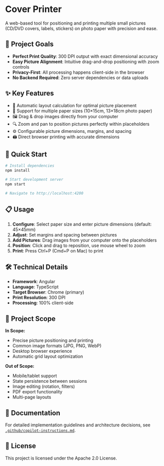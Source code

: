 # Cover Printer

A web-based tool for positioning and printing multiple small pictures (CD/DVD covers, labels, stickers) on photo paper with precision and ease.

## 🎯 Project Goals

- **Perfect Print Quality**: 300 DPI output with exact dimensional accuracy
- **Easy Picture Alignment**: Intuitive drag-and-drop positioning with zoom controls
- **Privacy-First**: All processing happens client-side in the browser
- **No Backend Required**: Zero server dependencies or data uploads

## ✨ Key Features

- 📐 Automatic layout calculation for optimal picture placement
- 📄 Support for multiple paper sizes (10×15cm, 13×18cm photo paper)
- 🖼️ Drag & drop images directly from your computer
- 🔍 Zoom and pan to position pictures perfectly within placeholders
- ⚙️ Configurable picture dimensions, margins, and spacing
- 🖨️ Direct browser printing with accurate dimensions

## 🚀 Quick Start

```bash
# Install dependencies
npm install

# Start development server
npm start

# Navigate to http://localhost:4200
```

## 📋 Usage

1. **Configure**: Select paper size and enter picture dimensions (default: 45×45mm)
2. **Adjust**: Set margins and spacing between pictures
3. **Add Pictures**: Drag images from your computer onto the placeholders
4. **Position**: Click and drag to reposition, use mouse wheel to zoom
5. **Print**: Press Ctrl+P (Cmd+P on Mac) to print

## 🛠️ Technical Details

- **Framework**: Angular
- **Language**: TypeScript
- **Target Browser**: Chrome (primary)
- **Print Resolution**: 300 DPI
- **Processing**: 100% client-side

## 📝 Project Scope

**In Scope:**
- Precise picture positioning and printing
- Common image formats (JPG, PNG, WebP)
- Desktop browser experience
- Automatic grid layout optimization

**Out of Scope:**
- Mobile/tablet support
- State persistence between sessions
- Image editing (rotation, filters)
- PDF export functionality
- Multi-page layouts

## 📖 Documentation

For detailed implementation guidelines and architecture decisions, see [`.github/copilot-instructions.md`](.github/copilot-instructions.md).

## 📄 License

This project is licensed under the Apache 2.0 License.
